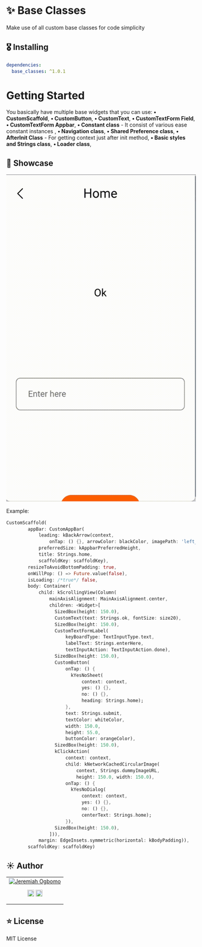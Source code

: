 # ✨ Base Classes

Make use of all custom base classes for code simplicity

## 🎖 Installing
```yaml
dependencies:
  base_classes: ^1.0.1
```

# Getting Started

You basically have multiple base widgets that you can use:
**• CustomScaffold**,
**• CustomButton**,
**• CustomText**,
**• CustomTextForm Field**,
**• CustomTextForm Appbar**,
**• Constant class** - It consist of various ease constant instances ,
**• Navigation class**,
**• Shared Preference class**,
**• AfterInit Class** - For getting context just after init method,
**• Basic styles and Strings class**,
**• Loader class**,

## 🚀 Showcase

![Base Class Demo](demo/base_classes.gif)

Example:

```dart
CustomScaffold(
        appBar: CustomAppBar(
            leading: kBackArrow(context,
                onTap: () {}, arrowColor: blackColor, imagePath: 'left_arrow'),
            preferredSize: kAppbarPreferredHeight,
            title: Strings.home,
            scaffoldKey: scaffoldKey),
        resizeToAvoidBottomPadding: true,
        onWillPop: () => Future.value(false),
        isLoading: /*true*/ false,
        body: Container(
            child: kScrollingView(Column(
                mainAxisAlignment: MainAxisAlignment.center,
                children: <Widget>[
                  SizedBox(height: 150.0),
                  CustomText(text: Strings.ok, fontSize: size20),
                  SizedBox(height: 150.0),
                  CustomTextFormLabel(
                      keyBoardType: TextInputType.text,
                      labelText: Strings.enterHere,
                      textInputAction: TextInputAction.done),
                  SizedBox(height: 150.0),
                  CustomButton(
                      onTap: () {
                        kYesNoSheet(
                            context: context,
                            yes: () {},
                            no: () {},
                            heading: Strings.home);
                      },
                      text: Strings.submit,
                      textColor: whiteColor,
                      width: 150.0,
                      height: 55.0,
                      buttonColor: orangeColor),
                  SizedBox(height: 150.0),
                  kClickAction(
                      context: context,
                      child: kNetworkCachedCircularImage(
                          context, Strings.dummyImageURL,
                          height: 150.0, width: 150.0),
                      onTap: () {
                        kYesNoDialog(
                            context: context,
                            yes: () {},
                            no: () {},
                            centerText: Strings.home);
                      }),
                  SizedBox(height: 150.0),
                ])),
            margin: EdgeInsets.symmetric(horizontal: kBodyPadding)),
        scaffoldKey: scaffoldKey)
```
## ☀️ Author

<table>
  <tr>
    <td align="center">
      <a href = "https://www.instagram.com/shubhamsinghal06/?hl=en"><img src="https://instagram.fdel3-1.fna.fbcdn.net/v/t51.2885-19/s320x320/156851599_782821252646264_2570625904767377381_n.jpg?tp=1&_nc_ht=instagram.fdel3-1.fna.fbcdn.net&_nc_ohc=mDfXtKmRKrQAX8-OEBe&edm=ABfd0MgAAAAA&ccb=7-4&oh=2760b56246fe28c9ae4b2946cf9dff1b&oe=60A2270B&_nc_sid=7bff83" width="72" alt="Jeremiah Ogbomo" /></a>
      <p align="center">
        <a href = "https://github.com/shubhamsinghal06"><img src = "http://www.iconninja.com/files/241/825/211/round-collaboration-social-github-code-circle-network-icon.svg" width="18" height = "18"/></a>
        <a href = "https://www.linkedin.com/in/shubhamsinghal06/"><img src = "http://www.iconninja.com/files/863/607/751/network-linkedin-social-connection-circular-circle-media-icon.svg" width="18" height="18"/></a>
      </p>
    </td>
  </tr> 
</table>

## ⭐️ License

MIT License

